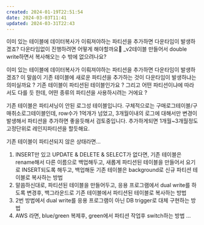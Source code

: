 ```yaml
---
created: 2024-01-19T22:51:54
date: 2024-03-03T11:41
updated: 2024-03-31T22:43
---
```

이미 있는 테이블에 데이터복사가 이뤄져야하는 파티션을 추가하면 다운타임이 발생하겠죠?
다운타임없이 진행하려면 어떻게 해야할까요🤔
_v2테이블 만들어서 double write하면서 복사해오는 수 밖에 없으려나요?

이미 있는 테이블에 데이터복사가 이뤄져야하는 파티션을 추가하면 다운타임이 발생하겠죠?
이 말씀이 기존 테이블에 새로운 파티션을 추가하는 것이 다운타임이 발생하냐는 의미실까요 ?
기존 테이블이 파티션된 테이블인가요 ? 그리고 어떤 파티션이냐에 따라서도 다를 듯 한데, 어떤 종류의 파티션을 사용하시려는 거에요 ?

기존 테이블은 파티셔닝이 안된 로그성 테이블입니다.
구체적으로는 구매로그테이블/구매취소로그테이블인데, row수가 1억개가 넘었고, 3개월이내의 로그에 대해서만 변경이 발생해서 파티션을 추가하면 좋을듯해서 검토중입니다.
추가하게되면 1개월~3개월정도 고정단위로 레인지파티션을 할듯해요.

기존 테이블이 파티션되지 않은 상태라면... 
1) INSERT만 있고 UPDATE & DELETE & SELECT가 없다면, 기존 테이블은 rename해서 다른 이름으로 백업해두고, 새롭게 파티션된 테이블을 만들어서 요기로 INSERT되도록 해두고, 백업해둔 기존 테이블은 background로 신규 파티션 테이블로 복사하는 방법
2) 말씀하신대로, 파티션된 테이블을 만들어두고, 응용 프로그램에서 dual write를 하도록 변경후, 백그라운드로 기존 테이블에서 파티션된 테이블로 복사하는 방법
3) 2번 방법에서 dual write를 응용 프로그램이 아닌 DB trigger로 대체 구현하는 방법
4) AWS 라면, blue/green 복제후, green에서 파티션 작업후 switch하는 방법
…